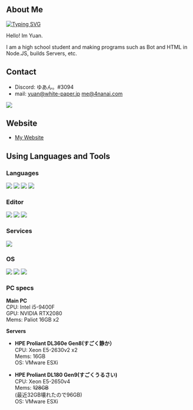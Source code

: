 ## About Me<br>
[![Typing SVG](https://readme-typing-svg.demolab.com?font=Nunito&size=30&duration=2000&pause=1000&color=E9E9F3&center=true&width=435&lines=%F0%9F%91%8BHello+there!;I'm+yuanchan;Glad+to+meet+you!%F0%9F%A4%97)](https://git.io/typing-svg)

Hello! Im Yuan.

I am a high school student and making programs such as Bot and HTML in Node.JS, builds Servers, etc.

## Contact<br>

- Discord: ゆあん。#3094
- mail: [yuan@white-paper.jp](mailto:yuan@white-paper.jp) [me@4nanai.com](mailto:me@4nanai.com)

[![](https://img.shields.io/badge/Twitter-1DA1F2?style=for-the-badge&logo=twitter&logoColor=white)](https://twitter.com/yuanch4n)


## Website

- [My Website](https://4nanai.com)


## Using Languages and Tools

### Languages
![](https://img.shields.io/badge/Javascript-276DC3.svg?logo=javascript&style=flat)
![](https://img.shields.io/badge/-Python-F9DC3E.svg?logo=python&style=flat)
![](https://img.shields.io/badge/-HTML5-333.svg?logo=html5&style=flat)
![](https://img.shields.io/badge/-React-555.svg?logo=react&style=flat)

### Editor
![](https://img.shields.io/badge/-Visual%20Studio%20Code-007ACC.svg?logo=visual-studio-code&style=flat)
![](https://img.shields.io/badge/-Vim-019733.svg?logo=vim&style=flat)
![](https://img.shields.io/badge/-Atom-66595C.svg?logo=atom&style=flat)

### Services
![](https://img.shields.io/badge/-Oracle-f80000.svg?logo=oracle&style=flat)

### OS
![](https://img.shields.io/badge/-Windows-0078D6.svg?logo=windows&style=flat)
![](https://img.shields.io/badge/-RedHat-EE0000.svg?logo=red-hat&style=flat)
![](https://img.shields.io/badge/-Linux-6C6694.svg?logo=linux&style=flat)

### PC specs
**Main PC**<br>
CPU: Intel i5-9400F<br>
GPU: NVIDIA RTX2080<br>
Mems: Paliot 16GB x2

**Servers**
- **HPE Proliant DL360e Gen8(すごく静か）**<br>
CPU: Xeon E5-2630v2 x2<br>
Mems: 16GB<br>
OS: VMware ESXi<br>

- **HPE Proliant DL180 Gen9(すごくうるさい)**<br>
CPU: Xeon E5-2650v4<br>
Mems: ~~128GB~~<br>
(最近32GB壊れたので96GB)<br>
OS: VMware ESXi
